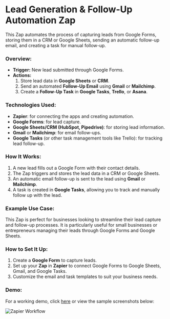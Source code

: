 # Lead Generation & Follow-Up Automation Zap

This Zap automates the process of capturing leads from Google Forms, storing them in a CRM or Google Sheets, sending an automatic follow-up email, and creating a task for manual follow-up.

### Overview:
- **Trigger:** New lead submitted through Google Forms.
- **Actions:**
  1. Store lead data in **Google Sheets** or **CRM**.
  2. Send an automated **Follow-Up Email** using **Gmail** or **Mailchimp**.
  3. Create a **Follow-Up Task** in **Google Tasks**, **Trello**, or **Asana**.

### Technologies Used:
- **Zapier**: for connecting the apps and creating automation.
- **Google Forms**: for lead capture.
- **Google Sheets/CRM (HubSpot, Pipedrive)**: for storing lead information.
- **Gmail** or **Mailchimp**: for email follow-ups.
- **Google Tasks** (or other task management tools like Trello): for tracking lead follow-up.

### How It Works:
1. A new lead fills out a Google Form with their contact details.
2. The Zap triggers and stores the lead data in a CRM or Google Sheets.
3. An automatic email follow-up is sent to the lead using **Gmail** or **Mailchimp**.
4. A task is created in **Google Tasks**, allowing you to track and manually follow up with the lead.

### Example Use Case:
This Zap is perfect for businesses looking to streamline their lead capture and follow-up processes. It is particularly useful for small businesses or entrepreneurs managing their leads through Google Forms and Google Sheets.

### How to Set It Up:
1. Create a **Google Form** to capture leads.
2. Set up your **Zap** in **Zapier** to connect Google Forms to Google Sheets, Gmail, and Google Tasks.
3. Customize the email and task templates to suit your business needs.

### Demo:
For a working demo, click [here](https://zapier.com/app/zaps/) or view the sample screenshots below:

![Zapier Workflow](./images/zapier_workflow.png)
